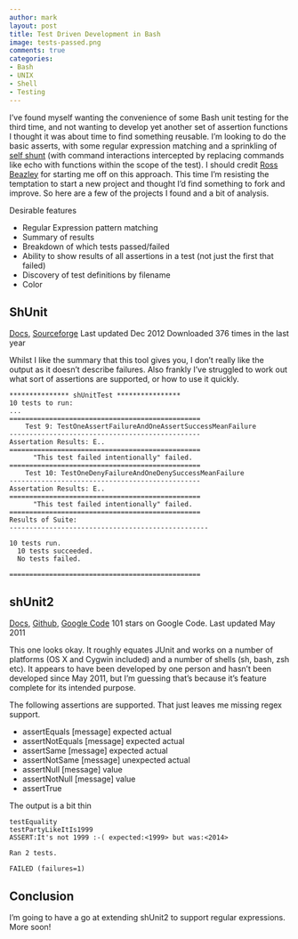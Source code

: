 ```yaml
---
author: mark
layout: post
title: Test Driven Development in Bash
image: tests-passed.png
comments: true
categories:
- Bash
- UNIX
- Shell
- Testing
---
```


I’ve found myself wanting the convenience of some Bash unit testing for the third time, and not wanting to develop yet another set of assertion functions I thought it was about time to find something reusable. I’m looking to do the basic asserts, with some regular expression matching and a sprinkling of [self shunt](http://c2.com/cgi/wiki?SelfShuntPattern) (with command interactions intercepted by replacing commands like echo with functions within the scope of the test). I should credit [Ross Beazley](https://twitter.com/be4zley/) for starting me off on this approach. This time I’m resisting the temptation to start a new project and thought I’d find something to fork and improve. So here are a few of the projects I found and a bit of analysis.

Desirable features

* Regular Expression pattern matching
* Summary of results
* Breakdown of which tests passed/failed
* Ability to show results of all assertions in a test (not just the first that failed)
* Discovery of test definitions by filename
* Color

## ShUnit
[Docs](http://shunit.sourceforge.net/), [Sourceforge](http://www.sourceforge.net/projects/shunit)
Last updated Dec 2012
Downloaded 376 times in the last year

Whilst I like the summary that this tool gives you, I don’t really like the output as it doesn’t describe failures. Also frankly I’ve struggled to work out what sort of assertions are supported, or how to use it quickly.

    *************** shUnitTest ****************
    10 tests to run:
    ...
    ================================================
        Test 9: TestOneAssertFailureAndOneAssertSuccessMeanFailure
    ------------------------------------------------
    Assertation Results: E..
    ================================================
          "This test failed intentionally" failed.
    ================================================
        Test 10: TestOneDenyFailureAndOneDenySuccessMeanFailure
    ------------------------------------------------
    Assertation Results: E..
    ================================================
          "This test failed intentionally" failed.
    ================================================
    Results of Suite:
    --------------------------------------------------

    10 tests run.
      10 tests succeeded.
      No tests failed.

    ================================================

## shUnit2
[Docs](http://ssb.stsci.edu/testing/shunit2/shunit2.html), [Github](https://github.com/zanshine/shunit2), [Google Code](https://code.google.com/p/shunit2)
101 stars on Google Code.
Last updated May 2011

This one looks okay. It roughly equates JUnit and works on a number of platforms (OS X and Cygwin included) and a number of shells (sh, bash, zsh etc). It appears to have been developed by one person and hasn’t been developed since May 2011, but I’m guessing that’s because it’s feature complete for its intended purpose.

The following assertions are supported. That just leaves me missing regex support.

* assertEquals [message] expected actual
* assertNotEquals [message] expected actual
* assertSame [message] expected actual
* assertNotSame [message] unexpected actual
* assertNull [message] value
* assertNotNull [message] value
* assertTrue

The output is a bit thin

    testEquality
    testPartyLikeItIs1999
    ASSERT:It's not 1999 :-( expected:<1999> but was:<2014>

    Ran 2 tests.

    FAILED (failures=1)


## Conclusion

I’m going to have a go at extending shUnit2 to support regular expressions. More soon!
